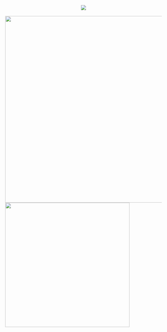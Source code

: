 <br>

<h1 align="center">
  <a href="https://git.io/typing-svg">
    <img src="https://readme-typing-svg.herokuapp.com?font=Patua+One&color=%238629F7&size=30&duration=4998&center=%EA%B1%B0%EC%A7%93&vCenter=%EA%B1%B0%EC%A7%93&lines=Hi%2C+there++(%EF%BE%89%E2%97%95%E3%83%AE%E2%97%95%EF%BE%89)*%EF%BD%A5%EF%BE%9F%E2%9C%A7;Nice+to+meet+you+(%E2%97%8F'%E2%97%A1'%E2%97%8F)">
  </a>
</h1>

<!--
**chaewon0228/chaewon0228** is a ✨ _special_ ✨ repository because its `README.md` (this file) appears on your GitHub profile.

Here are some ideas to get you started:

- 🔭 I’m currently working on ...
- 🌱 I’m currently learning ...
- 👯 I’m looking to collaborate on ...
- 🤔 I’m looking for help with ...
- 💬 Ask me about ...
- 📫 How to reach me: ...
- 😄 Pronouns: ...
- ⚡ Fun fact: ...
-->

<p>
  <div align=center>
    <a href="https://git.io/streak-stats">
      <img align="right" width=600 src="https://github-readme-streak-stats.herokuapp.com/?user=chaewon0228&theme=buefy" />
    </a>
    <a href="https://solved.ac/cy0402" title="Go to Source">
      <img align="left" width=400 src="http://mazassumnida.wtf/api/v2/generate_badge?boj=cy0402" />
    </a>
  </div>
</p>
  

